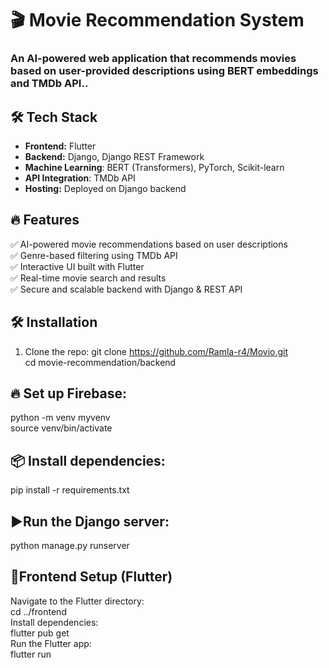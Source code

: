 # 🎬 Movie Recommendation System

###  An AI-powered web application that recommends movies based on user-provided descriptions using BERT embeddings and TMDb API..

## 🛠 Tech Stack
- **Frontend:** Flutter  
- **Backend:** Django, Django REST Framework
- **Machine Learning**: BERT (Transformers), PyTorch, Scikit-learn
- **API Integration**: TMDb API
- **Hosting:** Deployed on Django backend

  
## 🔥 Features 
✅ AI-powered movie recommendations based on user descriptions        
✅ Genre-based filtering using TMDb API            
✅ Interactive UI built with Flutter            
✅ Real-time movie search and results          
✅ Secure and scalable backend with Django & REST API             

## 🛠 Installation
1. Clone the repo:
   git clone https://github.com/Ramla-r4/Movio.git  
   cd movie-recommendation/backend  
## 🔥 Set up Firebase:
  python -m venv myvenv  
  source venv/bin/activate 
## 📦 Install dependencies:
  pip install -r requirements.txt  
## ▶️Run the Django server:
  python manage.py runserver  
## 🔹Frontend Setup (Flutter)
  Navigate to the Flutter directory:              
   cd ../frontend  
  Install dependencies:        
   flutter pub get                   
  Run the Flutter app:              
   flutter run 


